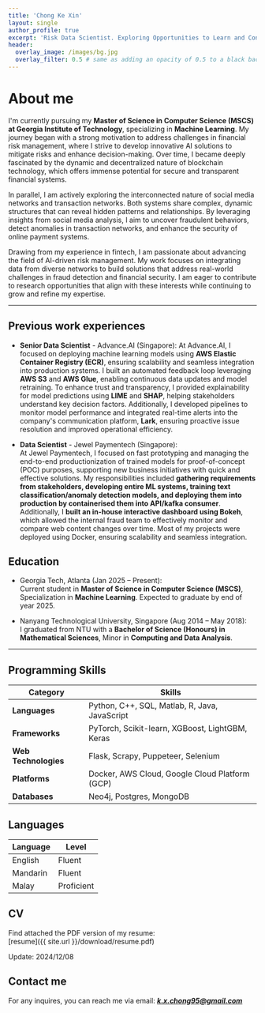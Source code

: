 ```yaml
---
title: 'Chong Ke Xin'
layout: single
author_profile: true
excerpt: 'Risk Data Scientist. Exploring Opportunities to Learn and Contribute'
header:
  overlay_image: /images/bg.jpg
  overlay_filter: 0.5 # same as adding an opacity of 0.5 to a black background
---
```


# About me

I'm currently pursuing my **Master of Science in Computer Science (MSCS) at Georgia Institute of Technology**, specializing in **Machine Learning**. My journey began with a strong motivation to address challenges in financial risk management, where I strive to develop innovative AI solutions to mitigate risks and enhance decision-making. Over time, I became deeply fascinated by the dynamic and decentralized nature of blockchain technology, which offers immense potential for secure and transparent financial systems.

In parallel, I am actively exploring the interconnected nature of social media networks and transaction networks. Both systems share complex, dynamic structures that can reveal hidden patterns and relationships. By leveraging insights from social media analysis, I aim to uncover fraudulent behaviors, detect anomalies in transaction networks, and enhance the security of online payment systems.

Drawing from my experience in fintech, I am passionate about advancing the field of AI-driven risk management. My work focuses on integrating data from diverse networks to build solutions that address real-world challenges in fraud detection and financial security. I am eager to contribute to research opportunities that align with these interests while continuing to grow and refine my expertise.

---

## Previous work experiences

- **Senior Data Scientist** - Advance.AI (Singapore): At Advance.AI, I focused on deploying machine learning models using **AWS Elastic Container Registry (ECR)**, ensuring scalability and seamless integration into production systems. I built an automated feedback loop leveraging **AWS S3** and **AWS Glue**, enabling continuous data updates and model retraining. To enhance trust and transparency, I provided explainability for model predictions using **LIME** and **SHAP**, helping stakeholders understand key decision factors. Additionally, I developed pipelines to monitor model performance and integrated real-time alerts into the company's communication platform, **Lark**, ensuring proactive issue resolution and improved operational efficiency.
  

- **Data Scientist** - Jewel Paymentech (Singapore):  
  At Jewel Paymentech, I focused on fast prototyping and managing the end-to-end productionization of trained models for proof-of-concept (POC) purposes, supporting new business initiatives with quick and effective solutions. My responsibilities included **gathering requirements from stakeholders, developing entire ML systems, training text classification/anomaly detection models, and deploying them into production by containerised them into API/kafka consumer**. Additionally, I **built an in-house interactive dashboard using Bokeh**, which allowed the internal fraud team to effectively monitor and compare web content changes over time. Most of my projects were deployed using Docker, ensuring scalability and seamless integration.

## Education

- Georgia Tech, Atlanta (Jan 2025 – Present):  
  Current student in **Master of Science in Computer Science (MSCS)**, Specialization in **Machine Learning**. Expected to graduate by end of year 2025.

- Nanyang Technological University, Singapore (Aug 2014 – May 2018):  
  I graduated from NTU with a **Bachelor of Science (Honours) in Mathematical Sciences**, Minor in **Computing and Data Analysis**.

---

## Programming Skills

| **Category**        | **Skills**                                                              |
|---------------------|-------------------------------------------------------------------------|
| **Languages**       | Python, C++, SQL, Matlab, R, Java, JavaScript                           |
| **Frameworks**      | PyTorch, Scikit-learn, XGBoost, LightGBM, Keras                         |
| **Web Technologies**| Flask, Scrapy, Puppeteer, Selenium                                      |
| **Platforms**       | Docker, AWS Cloud, Google Cloud Platform (GCP)                          |
| **Databases**       | Neo4j, Postgres, MongoDB                                                |

## Languages

| Language | Level  |
|----------|--------|
| English  | Fluent |
| Mandarin | Fluent |
| Malay    | Proficient |

## CV

Find attached the PDF version of my resume:  
[resume]({{ site.url }}/download/resume.pdf) 

Update: 2024/12/08

## Contact me

For any inquires, you can reach me via email: **_[k.x.chong95@gmail.com](mailto:k.x.chong95@gmail.com)_**
